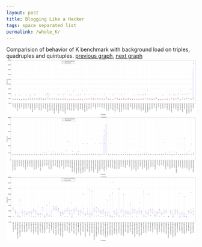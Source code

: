 ```yaml
---
layout: post
title: Blogging Like a Hacker
tags: space separated list
permalink: /whole_K/
---
```


Comparision of behavior of K benchmark with background load on triples, quadruples and quintuples.
[previous graph](../whole_JSOND/), [next graph](../whole_O/)
<img src="./images/triple/K_box.png" alt="graph figure"><img src="./images/quadruple/K_box.png" alt="graph figure"><img src="./images/quintuple/K_box.png" alt="graph figure">